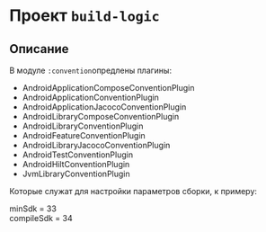 # Проект `build-logic`

## Описание

В модуле `:convention`опредлены плагины:

- AndroidApplicationComposeConventionPlugin
- AndroidApplicationConventionPlugin
- AndroidApplicationJacocoConventionPlugin
- AndroidLibraryComposeConventionPlugin
- AndroidLibraryConventionPlugin
- AndroidFeatureConventionPlugin
- AndroidLibraryJacocoConventionPlugin
- AndroidTestConventionPlugin
- AndroidHiltConventionPlugin
- JvmLibraryConventionPlugin

Которые служат для настройки параметров сборки, к примеру:

minSdk = 33  
compileSdk = 34


